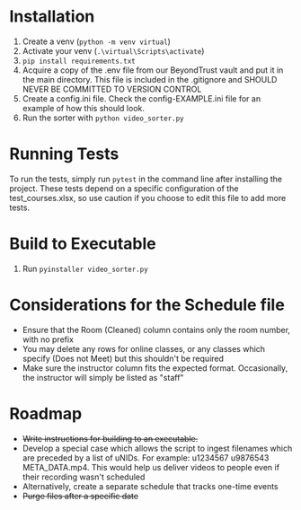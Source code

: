 # Installation
1. Create a venv (`python -m venv virtual`)
2. Activate your venv (`.\virtual\Scripts\activate`)
3. `pip install requirements.txt`
4. Acquire a copy of the .env file from our BeyondTrust vault and put it in the main directory. This file is included in the .gitignore and SHOULD NEVER BE COMMITTED TO VERSION CONTROL
5. Create a config.ini file. Check the config-EXAMPLE.ini file for an example of how this should look.
6. Run the sorter with `python video_sorter.py`

# Running Tests
To run the tests, simply run `pytest` in the command line after installing the project. These tests depend on a specific configuration of the test_courses.xlsx, so use caution if you choose to edit this file to add more tests.

# Build to Executable
1. Run `pyinstaller video_sorter.py`

# Considerations for the Schedule file
- Ensure that the Room (Cleaned) column contains only the room number, with no prefix
- You may delete any rows for online classes, or any classes which specify (Does not Meet) but this shouldn't be required
- Make sure the instructor column fits the expected format. Occasionally, the instructor will simply be listed as "staff"

# Roadmap
- ~~Write instructions for building to an executable.~~
- Develop a special case which allows the script to ingest filenames which are preceded by a list of uNIDs. For example: u1234567 u9876543 META_DATA.mp4. This would help us deliver videos to people even if their recording wasn't scheduled
- Alternatively, create a separate schedule that tracks one-time events
- ~~Purge files after a specific date~~
